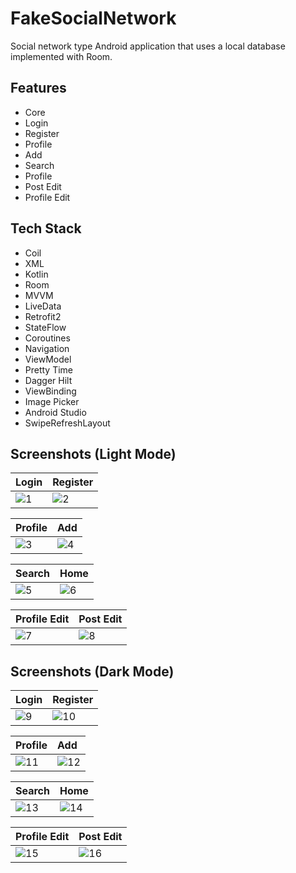 # FakeSocialNetwork

Social network type Android application that uses a local database implemented with Room.

## Features

- Core
- Login
- Register
- Profile
- Add
- Search
- Profile
- Post Edit
- Profile Edit

## Tech Stack

- Coil
- XML
- Kotlin
- Room
- MVVM
- LiveData
- Retrofit2
- StateFlow
- Coroutines
- Navigation
- ViewModel
- Pretty Time
- Dagger Hilt
- ViewBinding
- Image Picker
- Android Studio
- SwipeRefreshLayout

## Screenshots (Light Mode)

| Login                             | Register                        |
| :-------------------------------- | :------------------------------ |
| ![1](https://github.com/jorgesanaguaray/FakeSocialNetwork/assets/115268191/257c0ce6-c7e9-431a-a8c5-b1ae49bfbee8) | ![2](https://github.com/jorgesanaguaray/FakeSocialNetwork/assets/115268191/8748ec83-6703-4691-b709-3ec181b14d36) |

| Profile                           | Add                             |
| :-------------------------------- | :------------------------------ |
| ![3](https://github.com/jorgesanaguaray/FakeSocialNetwork/assets/115268191/1248a753-6a6c-431a-a638-0fa11a7136e7) | ![4](https://github.com/jorgesanaguaray/FakeSocialNetwork/assets/115268191/c766144d-ee42-49cc-b5a0-3ed549988ae7) |

| Search                            | Home                            |
| :-------------------------------- | :------------------------------ |
| ![5](https://github.com/jorgesanaguaray/FakeSocialNetwork/assets/115268191/982fd3fb-7d75-4690-8610-4eb02c2fd820)| ![6](https://github.com/jorgesanaguaray/FakeSocialNetwork/assets/115268191/08d4d216-c47d-48a1-ab02-05656afb2fc5) |

| Profile Edit                      | Post Edit                       |
| :-------------------------------- | :------------------------------ |
| ![7](https://github.com/jorgesanaguaray/FakeSocialNetwork/assets/115268191/ddc85643-50b0-4b3a-a141-70c97f993575) | ![8](https://github.com/jorgesanaguaray/FakeSocialNetwork/assets/115268191/ed9d3323-e144-4b83-8364-68d325f7168f) |

## Screenshots (Dark Mode)

| Login                             | Register                        |
| :-------------------------------- | :------------------------------ |
| ![9](https://github.com/jorgesanaguaray/FakeSocialNetwork/assets/115268191/daac2d6d-3e5c-4694-b816-14413d15888a) | ![10](https://github.com/jorgesanaguaray/FakeSocialNetwork/assets/115268191/d398b90b-7bac-4058-a42a-6a07bd3566e6) |

| Profile                           | Add                             |
| :-------------------------------- | :------------------------------ |
| ![11](https://github.com/jorgesanaguaray/FakeSocialNetwork/assets/115268191/32ccc28b-c772-446c-8b53-59c9a2f8479c) |![12](https://github.com/jorgesanaguaray/FakeSocialNetwork/assets/115268191/78f5661a-9230-4af5-aff3-0715b0aef97f) |

| Search                            | Home                            |
| :-------------------------------- | :------------------------------ |
| ![13](https://github.com/jorgesanaguaray/FakeSocialNetwork/assets/115268191/e72c4c79-b79a-4e8a-91f2-7149c77b389f) |![14](https://github.com/jorgesanaguaray/FakeSocialNetwork/assets/115268191/8dca2900-1778-4e66-947e-6073d23114db) |

| Profile Edit                      | Post Edit                       |
| :-------------------------------- | :------------------------------ |
| ![15](https://github.com/jorgesanaguaray/FakeSocialNetwork/assets/115268191/ba7b3144-01ae-4df1-b673-1b3dc2b37ea9) |![16](https://github.com/jorgesanaguaray/FakeSocialNetwork/assets/115268191/b878d4ee-37ac-4d7a-8625-9d3104e59709) |
